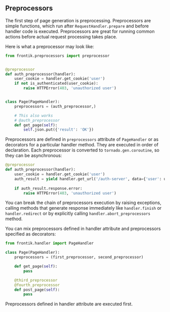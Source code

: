 ## Preprocessors

The first step of page generation is preprocessing. Preprocessors are simple functions, which run after
`RequestHandler.prepare` and before handler code is executed. Preprocessors are great for running common actions
before actual request processing takes place.

Here is what a preprocessor may look like:

```python
from frontik.preprocessors import preprocessor


@preprocessor
def auth_preprocessor(handler):
    user_cookie = handler.get_cookie('user')
    if not is_authenticated(user_cookie):
        raise HTTPError(403, 'unauthorized user')


class Page(PageHandler):
    preprocessors = (auth_preprocessor,)

    # This also works
    # @auth_preprocessor
    def get_page(self):
        self.json.put({'result': 'OK'})
```

Preprocessors are defined in `preprocessors` attribute of `PageHandler` or as decorators for a particular handler method.
They are executed in order of declaration. Each preprocessor is converted to `tornado.gen.coroutine`, so they can be
asynchronous:

```python
@preprocessor
def auth_preprocessor(handler):
    user_cookie = handler.get_cookie('user')
    auth_result = yield handler.get_url('/auth-server', data={'user': user_cookie})
    
    if auth_result.response.error:
        raise HTTPError(403, 'unauthorized user')
```

You can break the chain of preprocessors execution by raising exceptions, calling methods that generate response immediately
like `handler.finish` or `handler.redirect` or by explicitly calling `handler.abort_preprocessors` method.

You can mix preprocessors defined in handler attribute and preprocessors specified as decorators:

```python
from frontik.handler import PageHandler

class Page(PageHandler):
    preprocessors = (first_preprocessor, second_preprocessor)

    def get_page(self):
        pass

    @third_preprocessor
    @fourth_preprocessor
    def post_page(self):
        pass
```

Preprocessors defined in handler attribute are executed first.
